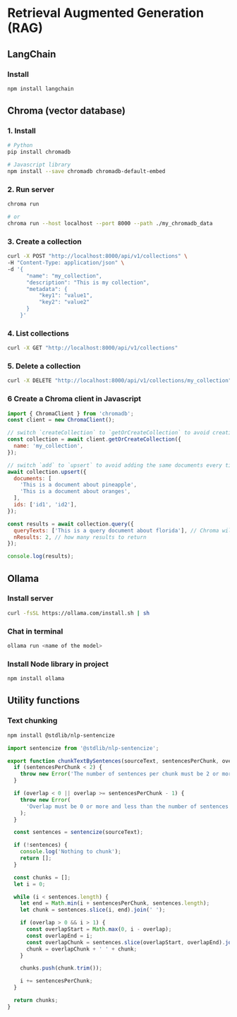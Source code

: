 # Retrieval Augmented Generation (RAG)

## LangChain

### Install

```bash
npm install langchain
```

## Chroma (vector database)

### 1. Install

```bash
# Python
pip install chromadb

# Javascript library
npm install --save chromadb chromadb-default-embed
```

### 2. Run server

```bash
chroma run

# or
chroma run --host localhost --port 8000 --path ./my_chromadb_data
```

### 3. Create a collection

```bash
curl -X POST "http://localhost:8000/api/v1/collections" \
-H "Content-Type: application/json" \
-d '{
      "name": "my_collection",
      "description": "This is my collection",
      "metadata": {
          "key1": "value1",
          "key2": "value2"
      }
    }'
```

### 4. List collections

```bash
curl -X GET "http://localhost:8000/api/v1/collections"
```

### 5. Delete a collection

```bash
curl -X DELETE "http://localhost:8000/api/v1/collections/my_collection"
```

### 6 Create a Chroma client in Javascript

```javascript
import { ChromaClient } from 'chromadb';
const client = new ChromaClient();

// switch `createCollection` to `getOrCreateCollection` to avoid creating a new collection every time
const collection = await client.getOrCreateCollection({
  name: 'my_collection',
});

// switch `add` to `upsert` to avoid adding the same documents every time
await collection.upsert({
  documents: [
    'This is a document about pineapple',
    'This is a document about oranges',
  ],
  ids: ['id1', 'id2'],
});

const results = await collection.query({
  queryTexts: ['This is a query document about florida'], // Chroma will embed this for you
  nResults: 2, // how many results to return
});

console.log(results);
```

## Ollama

### Install server

```bash
curl -fsSL https://ollama.com/install.sh | sh
```

### Chat in terminal

```bash
ollama run <name of the model>
```

### Install Node library in project

```bash
npm install ollama
```

## Utility functions

### Text chunking

```bash
npm install @stdlib/nlp-sentencize
```

```javascript
import sentencize from '@stdlib/nlp-sentencize';

export function chunkTextBySentences(sourceText, sentencesPerChunk, overlap) {
  if (sentencesPerChunk < 2) {
    throw new Error('The number of sentences per chunk must be 2 or more.');
  }

  if (overlap < 0 || overlap >= sentencesPerChunk - 1) {
    throw new Error(
      'Overlap must be 0 or more and less than the number of sentences per chunk.'
    );
  }

  const sentences = sentencize(sourceText);

  if (!sentences) {
    console.log('Nothing to chunk');
    return [];
  }

  const chunks = [];
  let i = 0;

  while (i < sentences.length) {
    let end = Math.min(i + sentencesPerChunk, sentences.length);
    let chunk = sentences.slice(i, end).join(' ');

    if (overlap > 0 && i > 1) {
      const overlapStart = Math.max(0, i - overlap);
      const overlapEnd = i;
      const overlapChunk = sentences.slice(overlapStart, overlapEnd).join(' ');
      chunk = overlapChunk + ' ' + chunk;
    }

    chunks.push(chunk.trim());

    i += sentencesPerChunk;
  }

  return chunks;
}
```
